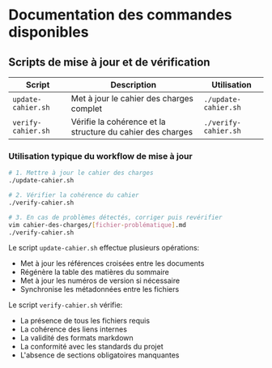 # Documentation des commandes disponibles

## Scripts de mise à jour et de vérification

| Script | Description | Utilisation |
|--------|-------------|-------------|
| `update-cahier.sh` | Met à jour le cahier des charges complet | `./update-cahier.sh` |
| `verify-cahier.sh` | Vérifie la cohérence et la structure du cahier des charges | `./verify-cahier.sh` |

### Utilisation typique du workflow de mise à jour

```bash
# 1. Mettre à jour le cahier des charges
./update-cahier.sh

# 2. Vérifier la cohérence du cahier
./verify-cahier.sh

# 3. En cas de problèmes détectés, corriger puis revérifier
vim cahier-des-charges/[fichier-problématique].md
./verify-cahier.sh
```

Le script `update-cahier.sh` effectue plusieurs opérations:
- Met à jour les références croisées entre les documents
- Régénère la table des matières du sommaire
- Met à jour les numéros de version si nécessaire
- Synchronise les métadonnées entre les fichiers

Le script `verify-cahier.sh` vérifie:
- La présence de tous les fichiers requis
- La cohérence des liens internes
- La validité des formats markdown
- La conformité avec les standards du projet
- L'absence de sections obligatoires manquantes
